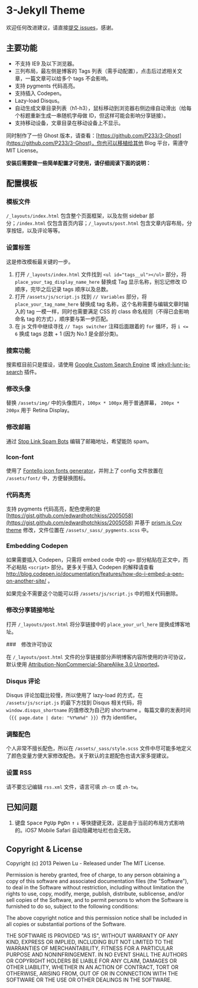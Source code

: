 # 3-Jekyll Theme

欢迎任何改进建议，请直接[提交 issues](https://github.com/P233/3-Jekyll/issues/new)，感谢。

## 主要功能

* 不支持 IE9 及以下浏览器。
* 三列布局，最左侧是博客的 Tags 列表（需手动配置），点击后过滤相关文章，一篇文章可以给多个 tags 不会影响。
* 支持 pygments 代码高亮。
* 支持插入 Codepen。
* Lazy-load Disqus。
* 自动生成文章目录列表（h1-h3），鼠标移动到浏览器右侧边缘自动滑出（给每个标题重新生成一串随机字母做 ID，但这样可能会影响分享链接）。
* 支持移动设备，文章目录在移动设备上不显示。

同时制作了一份 Ghost 版本，请查看：[https://github.com/P233/3-Ghost](https://github.com/P233/3-Ghost)，你也可以移植给其他 Blog 平台，需遵守 MIT License。

**安装后需要做一些简单配置才可使用，请仔细阅读下面的说明：**

## 配置模板

### 模板文件

`/_layouts/index.html` 包含整个页面框架，以及左侧 sidebar 部分；`/index.html` 仅包含首页内容；`/_layouts/post.html` 包含文章内容布局，分享按钮，以及评论等等。

### 设置标签

这是修改模板最关键的一步。

1. 打开 `/_layouts/index.html` 文件找到 `<ul id="tags__ul"></ul>` 部分，将 `place_your_tag_display_name_here` 替换成 Tag 显示名称，别忘记修改 ID 顺序，完毕之后记录 tags 顺序以及总数。
2. 打开 `/assets/js/script.js` 找到 `// Variables` 部分，将 `place_your_tag_name_here` 替换成 tag 名称，这个名称需要与编辑文章时输入的 tag 一模一样，同时也需要满足 CSS 的 class 命名规则（不得已会影响命名 tag 的方式），顺序要与第一步匹配。
3. 在 js 文件中继续寻找 `// Tags switcher` 注释后面跟着的 `for`  循环，将 `i <= 6` 换成 tags 总数 + 1 (因为 No.1 是全部分类)。

### 搜索功能

搜索框目前只是摆设，请使用 [Google Custom Search Engine](https://www.google.com/cse/) 或 [jekyll-lunr-js-search](https://github.com/slashdotdash/jekyll-lunr-js-search) 插件。

### 修改头像

替换 `/assets/img/` 中的头像图片，`100px * 100px` 用于普通屏幕， `200px * 200px` 用于 Retina Display。

### 修改邮箱

通过 [Stop Link Spam Bots](http://www.safeemail.org/) 编辑了邮箱地址，希望能防 spam。

### Icon-font

使用了 [Fontello icon fonts generator](http://fontello.com)，并附上了 config 文件放置在 `/assets/font/` 中，方便替换图标。

### 代码高亮

支持 pygments 代码高亮，配色使用的是 [https://gist.github.com/edwardhotchkiss/2005058](https://gist.github.com/edwardhotchkiss/2005058) 并基于 [prism.js Coy theme](http://prismjs.com/download.html) 修改，文件位置在 `/assets/_sass/_pygments.scss` 中。

### Embedding Codepen

如果需要插入 Codepen，只需将 embed code 中的 `<p>` 部分粘贴在正文中，而不必粘贴 `<script>` 部分。更多关于插入 Codepen 的解释请查看 http://blog.codepen.io/documentation/features/how-do-i-embed-a-pen-on-another-site/ 。

如果完全不需要这个功能可以将 `/assets/js/script.js` 中的相关代码删除。

### 修改分享链接地址

打开 `/_layouts/post.html` 将分享链接中的 `place_your_url_here` 提换成博客地址。

###　修改许可协议

在 `/_layouts/post.html` 文件的分享链接部分声明博客内容所使用的许可协议，默认使用 [Attribution-NonCommercial-ShareAlike 3.0 Unported](http://creativecommons.org/licenses/by-nc-sa/3.0/)。

### Disqus 评论

Disqus 评论加载比较慢，所以使用了 lazy-load 的方式，在 `/assets/js/script.js` 的最下方找到 Disqus 相关代码，将 `window.disqus_shortname` 的值修改为自己的 shortname 。每篇文章的发表时间（`{{ page.date | date: "%Y%m%d" }}`）作为 identifier。

### 调整配色

个人非常不擅长配色，所以在 `/assets/_sass/style.scss` 文件中尽可能多地定义了颜色变量方便大家修改配色。关于默认的主题配色也请大家多提建议。

### 设置 RSS

请不要忘记编辑 `rss.xml` 文件，语言可填 `zh-cn` 或 `zh-tw`。

## 已知问题

1. 键盘 <kbd>Space</kbd> <kbd>PgUp</kbd> <kbd>PgDn</kbd> <kbd>↑</kbd> <kbd>↓</kbd> 等快捷键无效，这是由于当前的布局方式影响的。iOS7 Mobile Safari 自动隐藏地址栏也会无效。

## Copyright & License

Copyright (c) 2013 Peiwen Lu - Released under The MIT License.

Permission is hereby granted, free of charge, to any person obtaining a copy of this software and associated documentation files (the "Software"), to deal in the Software without restriction, including without limitation the rights to use, copy, modify, merge, publish, distribute, sublicense, and/or sell copies of the Software, and to permit persons to whom the Software is furnished to do so, subject to the following conditions:

The above copyright notice and this permission notice shall be included in all copies or substantial portions of the Software.

THE SOFTWARE IS PROVIDED "AS IS", WITHOUT WARRANTY OF ANY KIND, EXPRESS OR IMPLIED, INCLUDING BUT NOT LIMITED TO THE WARRANTIES OF MERCHANTABILITY, FITNESS FOR A PARTICULAR PURPOSE AND
NONINFRINGEMENT. IN NO EVENT SHALL THE AUTHORS OR COPYRIGHT HOLDERS BE LIABLE FOR ANY CLAIM, DAMAGES OR OTHER LIABILITY, WHETHER IN AN ACTION OF CONTRACT, TORT OR OTHERWISE, ARISING FROM, OUT OF OR IN CONNECTION WITH THE SOFTWARE OR THE USE OR OTHER DEALINGS IN THE SOFTWARE.